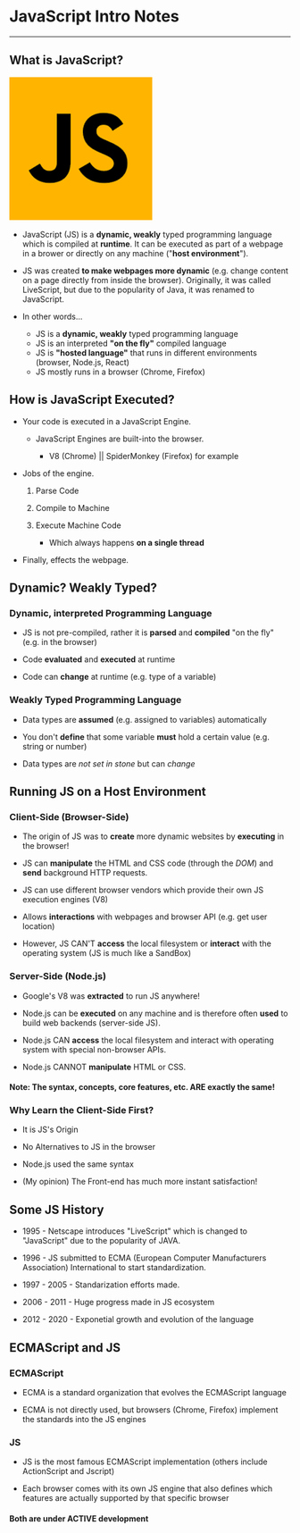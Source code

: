 # JavaScript Intro Notes

---

## What is JavaScript?

![JS Logo](/intro/markdown-photos/jslogo.png)

- JavaScript (JS) is a **dynamic, weakly** typed programming language which is compiled at **runtime**.  It can be executed as part of a webpage in a brower or directly on any machine ("**host environment**").

- JS was created **to make webpages more dynamic** (e.g. change content on a page directly from inside the browser). Originally, it was called LiveScript, but due to the popularity of Java, it was renamed to JavaScript. 

- In other words...
  
  - JS is a **dynamic, weakly** typed programming language
  - JS is an interpreted **"on the fly"** compiled language
  - JS is **"hosted language"** that runs in different environments (browser, Node.js, React)
  - JS mostly runs in a browser (Chrome, Firefox)

## How is JavaScript Executed?

- Your code is executed in a JavaScript Engine.
  
  - JavaScript Engines are built-into the browser.
  
    - V8 (Chrome) || SpiderMonkey (Firefox) for example

- Jobs of the engine.

   1. Parse Code

   2. Compile to Machine

   3. Execute Machine Code

        - Which always happens **on a single thread**
  
- Finally, effects the webpage.

## Dynamic? Weakly Typed?

### Dynamic, interpreted Programming Language

- JS is not pre-compiled, rather it is **parsed** and **compiled** "on the fly" (e.g. in the browser)

- Code **evaluated** and **executed** at runtime

- Code can **change** at runtime (e.g. type of a variable)

### Weakly Typed Programming Language

- Data types are **assumed** (e.g. assigned to variables) automatically

- You don't **define** that some variable **must** hold a certain value (e.g. string or number)

- Data types are _not set in stone_ but can *change*

## Running JS on a Host Environment

### Client-Side (Browser-Side)

- The origin of JS was to **create** more dynamic websites by **executing** in the browser!

- JS can **manipulate** the HTML and CSS code (through the _DOM_) and **send** background HTTP requests.

- JS can use different browser vendors which provide their own JS execution engines (V8)

- Allows **interactions** with webpages and browser API (e.g. get user location)

- However, JS CAN'T **access** the local filesystem or **interact** with the operating system (JS is much like a SandBox)

### Server-Side (Node.js)

- Google's V8 was **extracted** to run JS anywhere! 

- Node.js can be **executed** on any machine and is therefore often **used** to build web backends (server-side JS).

- Node.js CAN **access** the local filesystem and interact with operating system with special non-browser APIs.

- Node.js CANNOT **manipulate** HTML or CSS.

#### Note: The syntax, concepts, core features, etc. ARE exactly the same!

### Why Learn the Client-Side First?

- It is JS's Origin
  
- No Alternatives to JS in the browser

- Node.js used the same syntax

- (My opinion) The Front-end has much more instant satisfaction!

## Some JS History

- 1995 - Netscape introduces "LiveScript" which is changed to "JavaScript" due to the popularity of JAVA.

- 1996 - JS submitted to ECMA (European Computer Manufacturers Association) International to start standardization.

- 1997 - 2005 - Standarization efforts made.

- 2006 - 2011 - Huge progress made in JS ecosystem

- 2012 - 2020 - Exponetial growth and evolution of the language

## ECMAScript and JS

### ECMAScript

- ECMA is a standard organization that evolves the ECMAScript language

- ECMA is not directly used, but browsers (Chrome, Firefox) implement the standards into the JS engines

### JS

- JS is the most famous ECMAScript implementation (others include ActionScript and Jscript)

- Each browser comes with its own JS engine that also defines which features are actually supported by that specific browser

#### Both are under ACTIVE development
